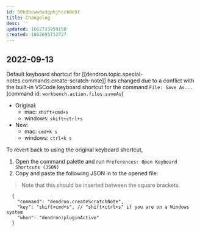 ```yaml
---
id: 50kdbcwwda3gphjhccb0e5t
title: Changelog
desc: ''
updated: 1662733959150
created: 1662695712727
---
```


## 2022-09-13

Default keyboard shortcut for [[dendron.topic.special-notes.commands.create-scratch-note]] has changed due to a conflict with the built-in VSCode keyboard shortcut for the command `File: Save As...` (command id: `workbench.action.files.saveAs`)

- Original: 
  - mac: `shift+cmd+s`
  - windows: `shift+ctrl+s`
- New:
  - mac: `cmd+k s`
  - windows: `ctrl+k s`

To revert back to using the original keyboard shortcut,

1. Open the command palette and run `Preferences: Open Keyboard Shortcuts (JSON)`
2. Copy and paste the following JSON in to the opened file:
> Note that this should be inserted between the square brackets.
```
  {
    "command": "dendron.createScratchNote",
    "key": "shift+cmd+s", // "shift+ctrl+s" if you are on a Windows system
    "when": "dendron:pluginActive"
  }
```
